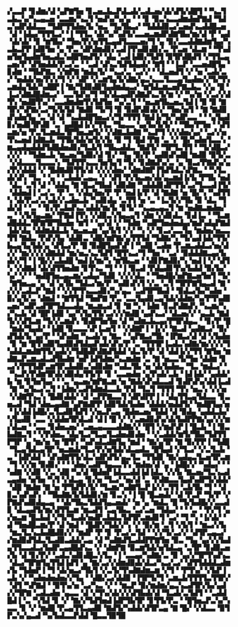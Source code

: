▞▃▃▛▝▊▟▆▞▟▝▄▛▇▜▅▝▊▃▅▃▙▃▛▟▃▟▞▃▟▃▅▞▟▞▟▜▞▟█▜▝▝▚▃▜▃▙▃▚▞▚▃▄▃▅▝▃▃▆▞▚▃▜▝▅▟▚▞▚▞▄▝▝▝▊▝▉▃▚▃▃▟▆▟▅▛▇▟▝▜▟▃▚▟▛▟▟▃▃▝▜▟▛▜▜▟▅▞▙▝▅▃▝▜▄▜▙▃▞▝▜▟▟▟▉▃▞▃▅▟▚▃▟▟█▃▅▝▟▝▐▟▄▞▜▜▜▃▞▝▐▝▜▜▃▝▟▞▚▞▚▟▜▞▃▃▅▃▆▟▛▟▇▜▙▞▆▞▟▝▛▝▄▟▝▟▞▟▞▝▊▝▆▜▙▞▝▜▅▞▛▞▅▜▜▃▄▟▜▃▃▃▅▞▜▝▄▝▉▞▃▃▟▟▇▟▆▜▄▞▚▃▙▃▛▛▐▟▉▜▅▝▄▝▛▃▝▟▛▟▆▟▊▞▃▟▐▜▚▟▊▟▊▞▃▝▛▃▅▝▟▃▆▝▝▜▚▟▅▜▅▜▄▟▆▜▅▃▟▃▚▟█▜▅▟▜▞▝▟▄▝▃▟▐▟▉▞▜▟▜▝▉▜▛▟█▟▜▝▞▜▜▃▄▃▅▞▛▝▟▜▅▟▟▞▛▃▞▃▝▝▃▟▝▟▚▃▜▟▜▟▄▟▞▝▇▜▝▝▐▃▛▝▃▃▅▟█▜▄▝▊▟▆▝▝▜▙▛▇▃▝▞▆▛▇▝▆▟▄▜▞▝▚▃▞▃▝▃▞▞▝▝▟▃▅▟▜▝▞▝▅▝▃▟▞▃▞▝▅▟▟▞▅▞▛▞▞▜▝▞▝▟▛▝▞▃▆▜▄▜▞▟▇▞▄▃▚▃▃▜▃▃▄▜▄▟▅▞▞▜▞▜▚▃▆▟▄▜▟▞▚▟█▛▐▝▇▞▜▟▉▟▉▜▄▟▆▟▄▃▞▝▆▜▟▃▆▃▅▛▇▃▙▃▝▞▄▝█▝▐▃▞▟▇▟█▟▆▃▞▝▃▃▜▟▚▞▜▝▜▞▟▃▄▟▛▟▇▟▚▃▜▞▆▝▞▝▚▞▆▝▞▃▞▞▟▜▚▝▅▟█▜▚▞▝▃▃▟▆▟▆▜▚▜▟▜▅▝▚▞▃▜▝▝▅▃▆▜▙▃▅▃▜▟▐▝▉▝▉▝▇▜▛▞▚▛▇▞▃▞▜▞▙▜▟▝▇▟▉▝▜▞▜▝▉▝▉▟▛▟▊▟▞▞▝▜▅▞▅▜▝▝▇▝▇▟▉▟▚▟▅▜▄▝▃▝▟▝▟▝▚▃▙▟█▜▅▃▞▞▜▞▜▜▜▝▇▟▐▞▜▞▚▟▛▃▃▝▝▝▄▜▄▟▊▞▅▟▊▜▛▟▊▝▃▝▄▟█▟▐▞▞▜▜▃▝▜▄▃▃▝▄▞▙▞▙▜▞▝▝▜▙▞▛▜▅▝▝▟▜▃▆▞▅▝▛▃▜▃▆▟▃▜▛▜▅▃▆▜▞▝▞▟▇▃▙▟▇▝▚▃▛▜▝▞▞▟▅▞▄▞▝▃▞▞▅▜▚▃▅▟▐▟▇▃▙▝▜▜▙▜▟▞▅▜▞▞▙▝▉▝▜▝█▟▝▛▇▝▃▝▞▝█▞▚▟▅▜▃▃▚▝▆▃▄▟▄▟▟▟▜▟█▟▅▟▊▞▜▃▙▜▝▜▙▃▟▟▃▝▇▟▜▞▝▜▛▜▃▜▜▝▝▜▞▟█▃▞▞▞▞▝▝▜▟▆▃▙▝▆▃▅▞▜▟▉▞▟▝▊▞▝▜▄▝▉▞▛▝▄▟▉▟▚▟█▝▆▟▉▝▉▜▞▃▝▞▟▃▃▃▜▃▃▃▚▝▜▟▜▜▚▃▃▜▅▜▄▜▝▜▞▝▊▟▇▟▚▞▃▝▄▝▉▃▞▛▇▟▚▞▄▞▛▞▟▟▟▝▞▝█▟▇▟▉▜▜▞▟▝▞▞▞▟▅▞▝▟▆▟▇▛▐▜▟▜▟▃▚▛▇▃▝▝▚▜▃▟▞▟▚▝▜▃▝▝▄▝▝▃▙▟▞▃▄▃▝▞▝▟▜▝▛▞▙▃▅▞▟▞▄▃▆▟▐▞▙▝▛▜▙▝▅▟▝▟▃▝▃▜▝▟▝▝▟▟▄▝▇▝█▃▞▜▙▟▝▟▉▟▇▝▚▟▟▟▊▟▛▜▜▞▃▞▜▃▃▟▐▜▞▝▟▟▅▟▐▝▃▞▃▝▛▝▃▝▞▟▄▜▅▞▛▝▛▝▅▟▐▞▛▝▟▝▇▟▇▝▅▝█▞▚▝▚▟▜▜▚▝▟▞▛▃▞▃▚▟▞▞▃▟▅▃▙▝▚▟▊▟▄▝▃▜▜▝▅▝▃▝▐▃▜▞▞▜▙▝▉▝▟▃▝▜▟▞▟▝▝▃▝▝▊▞▛▃▙▟▚▃▚▟▟▞▆▞▙▝▊▜▞▝▚▃▄▃▄▃▜▝▆▝▅▟▇▃▆▟▅▞▃▝▝▞▙▜▄▃▆▞▝▛▇▟▐▜▚▝▞▟▉▃▚▜▄▃▄▜▝▟▆▝▞▟▊▟▃▝▊▟▐▃▝▝▜▃▆▟█▟▟▃▜▛▇▜▛▜▙▟▅▝▆▜▝▝▄▞▟▝▞▝▜▟▆▝▚▟▛▜▅▟▅▟▄▞▆▟▚▟▄▛▇▟▐▟▞▟▄▝▟▟▆▟▟▃▙▝▅▃▅▃▆▝▄▞▙▜▝▞▞▝▚▝▞▝▊▃▞▃▃▜▄▝▆▟▅▞▅▃▃▜▜▝▇▟▃▝▛▟▚▜▄▝▟▟▊▃▝▟█▞▆▛▇▞▄▜▜▜▟▝▜▟▇▞▚▝▜▞▄▟▐▟▞▜▜▞▙▃▄▜▄▜▟▞▄▝▟▜▃▞▛▝█▝▉▟█▜▄▟▚▛▐▝▚▟█▝▃▟▅▝▛▃▆▃▟▟▃▞▅▞▟▞▞▝▆▞▞▞▞▟▇▟▟▝▆▞▅▃▚▃▜▟▜▝█▜▚▃▞▜▝▜▅▝▝▃▞▝▉▟▟▟▇▃▄▞▙▟▞▞▜▝▐▝█▞▞▃▙▟█▝▅▟▐▞▆▞▚▝▆▜▙▃▅▝▝▟▊▛▇▟▉▞▚▝▅▟▐▝▞▝▟▜▚▝▞▟▇▟▝▟▞▟▜▜▅▟▆▝▊▜▚▃▝▜▝▝▐▝▉▃▟▝▛▟▄▟▊▜▚▞▙▟▟▝▉▞▙▞▚▞▝▞▝▝▅▟█▜▅▃▄▃▆▞▃▟▄▞▜▟▊▝▞▞▞▟▃▝▝▜▅▟█▞▅▛▇▃▅▜▅▜▝▜▞▝▇▜▅▃▄▝▄▝▟▝▄▜▙▝▜▟▃▞▆▞▛▝▚▟▊▟▚▜▝▞▃▝▃▜▝▜▛▛▇▜▄▃▟▝▇▝▞▞▞▃▟▃▛▝▇▟▝▝▞▞▛▜▚▃▃▟▊▞▚▞▄▃▝▃▟▜▛▜▙▟▝▝▉▟▃▞▙▞▚▟▅▝▉▞▄▜▞▃▝▟▆▟▝▝▇▜▜▟▝▜▅▛▇▝▛▃▝▃▃▜▄▟▊▃▄▜▟▞▟▟▆▞▚▞▛▜▚▟▉▃▅▞▚▟▛▃▟▜▛▜▟▃▃▟▄▝▆▃▆▃▟▝▊▝▇▝▚▝▐▟▆▝▊▃▛▟▇▟▚▝▚▃▆▞▚▞▚▃▙▝▟▝█▛▐▟▉▝▄▞▚▜▄▜▜▞▃▞▞▞▆▟█▝▄▟▚▃▞▝▟▃▅▞▞▝▄▃▙▝▇▟▜▞▞▟▜▃▆▝▜▞▞▃▆▟▚▝▉▟▛▜▅▜▅▝▟▝▚▟▆▃▙▃▄▞▛▜▛▟▄▃▝▝▊▞▛▝█▝▆▟▞▜▄▟▞▝▐▟█▝▉▃▃▃▚▛▐▃▅▜▝▝▞▟▇▛▐▝▐▞▞▝▇▃▟▝▄▟▇▃▞▝▉▞▟▜▟▞▙▝▄▞▛▝▝▟▚▟▆▝▚▃▟▞▄▝▇▃▝▝▄▛▇▃▞▜▙▝▐▛▇▃▞▟▝▟▝▞▙▟▅▝▊▝▆▝█▜▚▟▉▜▄▟▉▟▜▟▄▟▚▟▞▟▚▞▛▝▃▝▜▜▜▛▐▃▟▃▚▟▇▞▆▞▞▞▞▜▚▟▟▃▆▟▇▜▜▞▄▟▞▞▜▟█▟▛▟▇▟▜▟▟▝▟▃▜▞▛▝▟▝▟▟▐▞▞▜▜▝▇▜▅▝▆▟▇▃▛▃▆▃▟▃▟▜▙▟▆▝▅▛▐▟▜▟▆▞▚▃▆▟▆▝▃▝▇▝▅▃▃▜▞▜▅▝▟▟▆▝▊▃▞▞▛▜▜▟▛▃▆▜▛▃▙▟▉▃▚▟▉▟▆▝▚▟▃▜▙▝▅▝▟▞▙▟▅▃▝▜▃▝▆▟▃▞▝▝▚▃▛▞▛▟▆▜▛▟▞▟▉▟▄▜▜▞▛▝▊▝▃▃▅▟▅▝▄▜▚▟▞▃▙▝▐▟▐▟▞▝▄▟▟▞▙▝▆▝▊▜▅▜▄▞▝▝▃▝▄▃▅▞▆▛▇▃▆▝▅▝▇▟▞▟▚▟▃▃▟▝▊▟▛▟▚▞▟▟▐▃▟▝▇▝▚▞▙▃▞▃▜▝▐▟▆▞▃▟▜▟▆▟▃▃▙▝▛▟▝▜▃▜▝▜▜▜▝▜▚▝▅▃▚▝▞▞▅▝▞▟▇▜▚▃▚▝█▟▊▟▟▞▝▟▝▃▛▛▇▃▃▜▝▟▛▟▛▛▐▝▝▟▄▜▜▃▄▜▟▃▃▝▊▃▅▃▟▝▜▟▝▟▅▃▄▟▇▝▄▛▇▟▛▛▐▟▉▜▟▞▙▟▅▝▟▟▟▞▅▟▟▜▞▝▆▟█▜▄▞▅▝▐▞▟▟▐▟█▞▃▜▃▟▉▜▟▜▝▞▅▃▛▃▄▝█▟▅▃▅▞▜▟▟▝▟▝▉▟▄▝▄▟▟▃▙▞▚▜▄▟▉▝▃▃▝▞▟▟▅▜▛▟▃▟▝▟▐▝█▝▞▝▞▃▅▟▉▟▚▞▟▞▙▟▛▛▇▞▄▞▞▞▆▞▟▃▅▝▝▃▃▝▊▟▅▃▅▞▝▃▅▃▄▃▃▃▟▟▇▞▞▝█▜▝▞▆▟▚▛▐▝█▃▙▝▐▝▉▃▙▟▇▃▜▝▝▞▛▟▅▃▝▟▄▜▃▞▜▃▄▜▃▟▅▟▊▟▅▝▝▞▃▟▟▞▆▜▞▜▙▞▜▟▜▜▛▜▛▝▄▝▆▞▅▝▆▝█▜▚▝▚▟▚▟▃▟▇▜▄▝▆▟▝▝▇▞▄▜▛▝▇▝▉▞▛▛▐▝▜▟█▝▜▃▄▜▟▃▄▜▛▝▅▃▆▟▞▜▃▞▛▞▅▜▟▞▟▃▄▟▃▝█▜▄▟▝▞▜▃▞▝▞▃▜▃▙▝▃▝▐▟▛▟▟▝▝▟▚▟▇▜▜▞▟▃▚▟▛▟▜▞▄▃▜▃▝▜▜▟▊▝▇▞▄▟▄▃▜▃▅▜▛▃▆▝▜▝▞▞▆▝▉▟▊▞▝▝▝▟▅▞▃▟▛▜▄▃▃▜▚▝▆▟▅▞▟▝▄▝▐▟█▞▞▝▚▟▄▞▝▝▚▟▇▝▞▟▉▝▞▃▝▟█▝▚▞▟▝█▟▅▛▐▟▃▃▟▟▐▟▐▟▃▝▞▞▙▝▇▃▅▞▜▃▚▃▟▃▄▟▅▝▅▜▅▝▚▜▝▞▟▃▄▝▊▞▅▝▜▃▞▝▅▞▟▝▃▝▛▟▇▃▃▜▄▟▚▟▛▜▞▟▟▞▝▟█▝▇▟▆▝▇▝▅▝▛▜▟▜▚▜▞▝▜▃▆▞▚▟▇▜▃▛▐▞▞▃▜▜▝▃▙▜▙▝▜▝▝▟▊▃▚▟▚▟▚▝▝▜▙▟▇▞▙▜▟▟▊▞▆▝▊▃▚▝▐▝█▝█▃▅▟▞▝▟▝▛▃▛▝▜▞▛▝▞▛▇▟▚▟▉▟▄▃▄▝▝▟▞▜▙▃▜▟▟▜▄▃▅▟▞▝▅▝▄▝▆▟▃▝█▝▜▞▙▟█▞▞▃▃▟▊▝▟▃▄▟▜▞▆▞▟▜▜▃▆▝▆▃▟▜▝▃▄▜▙▃▝▃▞▃▅▝▜▟▄▞▝▝▝▃▝▝▛▞▜▝▄▞▅▃▆▝█▃▙▟▝▞▜▞▜▃▟▞▅▟▛▃▙▟▃▜▟▜▛▃▆▟▊▜▝▃▞▝▜▝▚▝▐▞▟▞▝▟▝▜▅▟█▃▆▞▛▝▟▝▆▟▝▝█▟▛▞▜▟▞▞▚▝▞▝▉▞▆▝▃▜▝▞▙▜▝▝▆▃▞▞▙▝▆▃▜▃▚▃▙▟█▟▉▞▞▝▆▟▛▝▛▝▊▝▛▃▞▃▜▟▝▝▞▞▜▞▃▞▞▝▟▜▛▃▄▃▞▞▆▟▉▟▜▟▃▜▃▟▉▃▟▟▞▃▄▝▟▝▚▟▇▟▜▃▟▟▛▛▇▜▅▝▉▃▝▜▄▝▄▞▞▞▙▟▄▜▜▃▃▟▃▞▙▟▛▃▄▟█▟▚▃▝▞▝▟▆▛▇▝▉▃▆▜▟▞▅▜▟▃▄▝▃▜▛▝▊▟▉▃▅▞▙▝▟▝▊▞▛▞▝▃▟▃▚▟▊▟█▃▚▜▃▝▐▝▃▃▄▞▚▟▇▞▃▝▉▝▄▞▞▜▛▜▚▟▚▃▝▟▃▞▜▛▇▜▄▜▜▟▐▟▜▝▄▝▇▞▃▞▞▟▆▟▉▟▞▟▃▞▚▃▞▃▞▝▟▜▜▟▟▟▃▟▆▞▙▝▜▟▅▛▐▝▜▝▟▞▅▃▞▜▙▜▝▞▃▜▞▜▚▟▇▟▆▃▆▝▞▜▝▝▛▜▚▞▝▞▙▛▐▃▙▝▞▝▚▟▅▟▅▟▅▞▞▜▄▝▝▟█▞▃▞▟▟▉▝▐▜▛▜▞▜▝▃▆▃▙▜▜▜▜▃▜▜▛▞▝▟▜▝▚▛▇▟▝▝▉▜▚▞▅▝▃▞▚▃▝▞▝▝▆▃▛▝▉▞▆▟▆▞▄▃▚▃▟▜▛▞▙▞▄▟▞▞▜▛▇▝▃▟▃▟▅▝▄▃▃▝▟▝▞▜▚▞▟▞▞▞▟▜▙▟▞▟▝▜▃▟▞▃▜▟▜▝▝▃▟▟█▟▐▝▃▝▚▜▟▝▊▝▞▝▇▞▞▜▟▜▅▟▐▟▛▜▙▜▛▝▊▜▜▞▛▃▝▝█▜▅▃▛▃▚▞▚▃▃▝▊▝▞▝▆▟█▝▛▃▄▜▜▃▄▟▉▝▇▟▜▞▚▟▟▞▟▜▛▃▄▝▇▝█▞▝▞▟▃▃▝▉▜▛▃▚▞▄▃▟▝▚▞▙▟▃▃▛▟▟▝█▃▃▜▉▜▉
